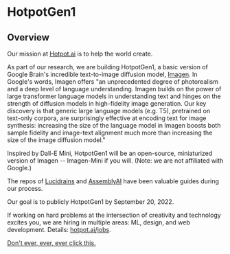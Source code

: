 # HotpotGen1

## Overview
Our mission at [Hotpot.ai](https://hotpot.ai?s=hotpotgen1) is to help the world create.

As part of our research, we are building HotpotGen1, a basic version of Google Brain's incredible text-to-image diffusion model, [Imagen](https://imagen.research.google/). In Google's words, Imagen offers "an unprecedented degree of photorealism and a deep level of language understanding. Imagen builds on the power of large transformer language models in understanding text and hinges on the strength of diffusion models in high-fidelity image generation. Our key discovery is that generic large language models (e.g. T5), pretrained on text-only corpora, are surprisingly effective at encoding text for image synthesis: increasing the size of the language model in Imagen boosts both sample fidelity and image-text alignment much more than increasing the size of the image diffusion model." 

Inspired by Dall-E Mini, HotpotGen1 will be an open-source, miniaturized version of Imagen -- Imagen-Mini if you will. (Note: we are not affiliated with Google.)

The repos of [Lucidrains](https://github.com/lucidrains/imagen-pytorch) and [AssemblyAI](https://github.com/AssemblyAI-Examples/MinImagen) have been valuable guides during our process.

Our goal is to publicly HotpotGen1 by September 20, 2022.

If working on hard problems at the intersection of creativity and technology excites you, we are hiring in multiple areas: ML, design, and web development. Details: [hotpot.ai/jobs](https://hotpot.ai/jobs).

[Don't ever, ever, ever click this.](https://hotpot.ai/hotpotcha)
